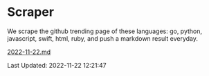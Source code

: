 # Scraper

We scrape the github trending page of these languages: go, python, javascript, swift, html, ruby, and push a markdown result everyday.

[2022-11-22.md](https://github.com/henson/Scraper/blob/master/2022-11-22.md)

Last Updated: 2022-11-22 12:21:47
